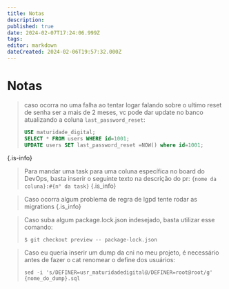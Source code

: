 ```yaml
---
title: Notas
description: 
published: true
date: 2024-02-07T17:24:06.999Z
tags: 
editor: markdown
dateCreated: 2024-02-06T19:57:32.000Z
---
```


# Notas

> caso ocorra no uma falha ao tentar logar falando sobre o ultimo reset de senha ser a mais de 2 meses, vc pode dar update no banco atualizando a coluna `last_password_reset`:
> 
> ```sql
> USE maturidade_digital;
> SELECT * FROM users WHERE id=1001;
> UPDATE users SET last_password_reset =NOW() where id=1001;
> ```
{.is-info}



> Para mandar uma task para uma coluna específica no board do DevOps, basta inserir o seguinte texto na descrição do pr:
>`{nome da coluna}:#{n° da task}`
{.is_info}

> Caso ocorra algum problema de regra de lgpd tente rodar as migrations
{.is_info}

> Caso suba algum package.lock.json indesejado, basta utilizar esse comando:
> ```shell
> $ git checkout preview -- package-lock.json
> ```

> Caso eu queria inserir um dump da cni no meu projeto, é necessário antes de fazer o cat renomear o define dos usuários:
> ```
> sed -i 's/DEFINER=usr_maturidadedigital@/DEFINER=root@root/g' {nome_do_dump}.sql
> ```